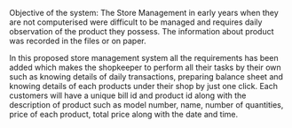 Objective of the system:
The Store Management in early years when they are not computerised were difficult to be managed and requires daily observation of the product they possess.
The information about product was recorded in the files or on paper. 

In this proposed store management system all the requirements has been added which makes the shopkeeper to perform all their tasks by their own such as knowing details of daily transactions, preparing balance sheet and knowing details of each products under their shop by just one click. 
Each customers will have a unique bill id and product id along with the description of product such as model number, name, number of quantities, price of each product, total price along with the date and time. 
